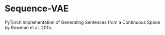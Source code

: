 # Sequence-VAE
PyTorch Implementation of Generating Sentences from a Continuous Space by Bowman et al. 2015.
